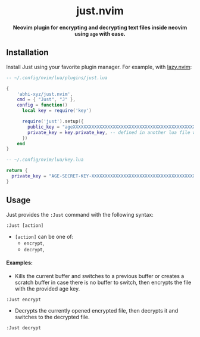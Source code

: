 <div align="center">

# just.nvim

</div>

<div align="center">

**Neovim plugin for encrypting and decrypting text files inside neovim using `age` with ease.**

</div>

## Installation

Install Just using your favorite plugin manager. For example, with [lazy.nvim](https://github.com/folke/lazy.nvim):

```lua
-- ~/.config/nvim/lua/plugins/just.lua

{
    'abhi-xyz/just.nvim',
    cmd = { "Just", "J" },
    config = function()
      local key = require('key')

      require('just').setup({
        public_key = "ageXXXXXXXXXXXXXXXXXXXXXXXXXXXXXXXXXXXXXXXXXXXXXXXXXXXXXXXXXXX",
        private_key = key.private_key, -- defined in another lua file which is not included in git for safety
      })
    end
}
```
```lua
-- ~/.config/nvim/lua/key.lua

return {
  private_key = "AGE-SECRET-KEY-XXXXXXXXXXXXXXXXXXXXXXXXXXXXXXXXXXXXXXXXXXXXXXXXXXXXXXXXXXX",
}
```

## Usage

Just provides the `:Just` command with the following syntax:

```vim
:Just [action]
```

- `[action]` can be one of:
  - `encrypt`,
  - `decrypt`,

#### Examples:

- Kills the current buffer and switches to a previous buffer or creates a scratch buffer in case there is no buffer to switch, then encrypts the file with the provided age key.


```vim
:Just encrypt
```

- Decrypts the currently opened encrypted file, then decrypts it and switches to the decrypted file. 
```vim
:Just decrypt
```
